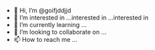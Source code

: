 - 👋 Hi, I’m @goifjddjjd
- 👀 I’m interested in ...interested in ...interested in 
- 🌱 I’m currently learning ...
- 💞️ I’m looking to collaborate on ...
- 📫 How to reach me ...

<!---
goifjddjjd/goifjddjjd is a ✨ special ✨ repository because its `README.md` (this file) appears on your GitHub profile.
You can click the Preview link to take a look at your changes.
--->
